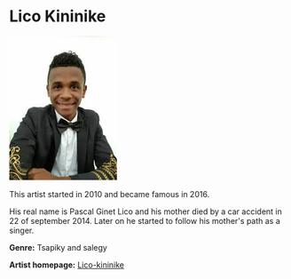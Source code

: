 # Lico Kininike

![lico-kininike](lico-kininike.JPG)


This artist started in 2010 and became famous in 2016.

His real name is Pascal Ginet Lico and his mother died by a car accident in 22 of september 2014. Later on he started to follow his mother's path as a singer.

**Genre:** Tsapiky and salegy

**Artist homepage:** [Lico-kininike](https://web.facebook.com/pascal.ginetlico.5/photos?_rdc=1&_rd)
